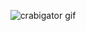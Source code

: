 <div align='center'>

![crabigator gif](https://piskel-imgstore-b.appspot.com/img/023a2e9e-2469-11ed-9410-9f496479153e.gif)

</div>

